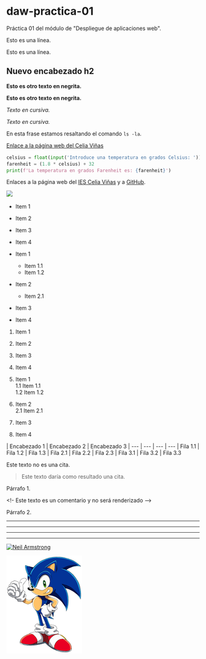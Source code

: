 # daw-practica-01

Práctica 01 del módulo de "Despliegue de aplicaciones web".

Esto es una línea.

Esto es una línea.

## Nuevo encabezado h2

**Esto es otro texto en negrita.**

__Esto es otro texto en negrita.__

*Texto en cursiva.*

_Texto en cursiva._

En esta frase estamos resaltando el comando `ls -la`.

[Enlace a la página web del Celia Viñas](https://iescelia.org)

```python
celsius = float(input('Introduce una temperatura en grados Celsius: '))
farenheit = (1.8 * celsius) + 32
print(f'La temperatura en grados Farenheit es: {farenheit}')
```


Enlaces a la página web del [IES Celia Viñas][1] y a [GitHub][2].

[1]: https://iescelia.org
[2]: https://github.com


![](https://iescelia.org/web/wp-content/uploads/2012/05/iescelia_1950.jpg)


* Item 1
* Item 2
* Item 3
* Item 4


* Item 1
  * Item 1.1
  * Item 1.2
* Item 2
  * Item 2.1
* Item 3
* Item 4

1. Item 1
2. Item 2
3. Item 3
4. Item 4



1. Item 1  
  1.1 Item 1.1    
  1.2 Item 1.2  
2. Item 2  
  2.1 Item 2.1  
3. Item 3  
4. Item 4  

  

| Encabezado 1 | Encabezado 2 | Encabezado 3
| --- | --- | --- | ---
| Fila 1.1 | Fila 1.2 | Fila 1.3
| Fila 2.1 | Fila 2.2 | Fila 2.3
| Fila 3.1 | Fila 3.2 | Fila 3.3


Este texto no es una cita.
> Este texto daría como resultado una cita.


Párrafo 1.

<!- Este texto es un comentario y no será renderizado -->

Párrafo 2.

---
---
---
---
[![Neil Armstrong](http://t1.gstatic.com/licensed-image?q=tbn:ANd9GcSMGXg0X1uRS0lc7r593L7f9q2Sgfp1cnrZuN4SJs3com3YKWareCcjSs9V1D_0L7zO)](https://es.wikipedia.org/wiki/Neil_Armstrong)


![Sonic](images/sonic.png)